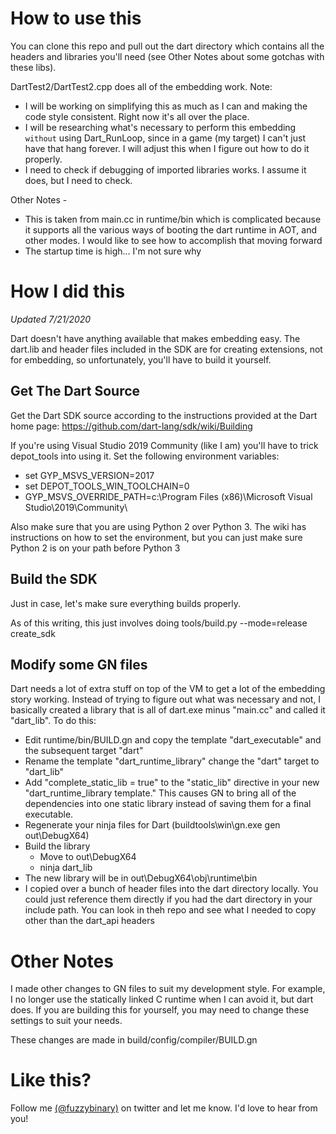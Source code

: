# How to use this

You can clone this repo and pull out the dart directory which contains all the headers and
libraries you'll need (see Other Notes about some gotchas with these libs).

DartTest2/DartTest2.cpp does all of the embedding work. Note:

- I will be working on simplifying this as much as I can and making the code style
  consistent. Right now it's all over the place.
- I will be researching what's necessary to perform this embedding `without` using
  Dart_RunLoop, since in a game (my target) I can't just have that hang forever. I will
  adjust this when I figure out how to do it properly.
- I need to check if debugging of imported libraries works. I assume it does, but I need
  to check.

Other Notes -

- This is taken from main.cc in runtime/bin which is complicated because it supports all the various
  ways of booting the dart runtime in AOT, and other modes. I would like to see how to accomplish
  that moving forward
- The startup time is high... I'm not sure why

# How I did this

_Updated 7/21/2020_

Dart doesn't have anything available that makes embedding easy. The dart.lib and header
files included in the SDK are for creating extensions, not for embedding, so unfortunately,
you'll have to build it yourself.

## Get The Dart Source

Get the Dart SDK source according to the instructions provided at the Dart home page:
https://github.com/dart-lang/sdk/wiki/Building

If you're using Visual Studio 2019 Community (like I am) you'll have to trick depot_tools into using it. Set the following environment variables:

- set GYP_MSVS_VERSION=2017
- set DEPOT_TOOLS_WIN_TOOLCHAIN=0
- GYP_MSVS_OVERRIDE_PATH=c:\Program Files (x86)\Microsoft Visual Studio\2019\Community\

Also make sure that you are using Python 2 over Python 3. The wiki has instructions on how to set the environment, but you can just make sure
Python 2 is on your path before Python 3

## Build the SDK

Just in case, let's make sure everything builds properly.

As of this writing, this just involves doing tools/build.py --mode=release create_sdk

## Modify some GN files

Dart needs a lot of extra stuff on top of the VM to get a lot of the embedding story
working. Instead of trying to figure out what was necessary and not, I basically created
a library that is all of dart.exe minus "main.cc" and called it "dart_lib". To do this:

- Edit runtime/bin/BUILD.gn and copy the template "dart_executable" and the subsequent
  target "dart"
- Rename the template "dart_runtime_library" change the "dart" target to "dart_lib"
- Add "complete_static_lib = true" to the "static_lib" directive in your new
  "dart_runtime_library template." This causes GN to bring all of the dependencies into one
  static library instead of saving them for a final executable.
- Regenerate your ninja files for Dart (buildtools\win\gn.exe gen out\DebugX64)
- Build the library
  - Move to out\DebugX64
  - ninja dart_lib
- The new library will be in out\DebugX64\obj\runtime\bin
- I copied over a bunch of header files into the dart directory locally. You could just
  reference them directly if you had the dart directory in your include path. You can
  look in theh repo and see what I needed to copy other than the dart_api headers

# Other Notes

I made other changes to GN files to suit my development style. For example, I no longer
use the statically linked C runtime when I can avoid it, but dart does. If you are building
this for yourself, you may need to change these settings to suit your needs.

These changes are made in build/config/compiler/BUILD.gn

# Like this?

Follow me [(@fuzzybinary)](http://twitter.com/fuzzybinary) on twitter and let me know. I'd love to hear from you!
